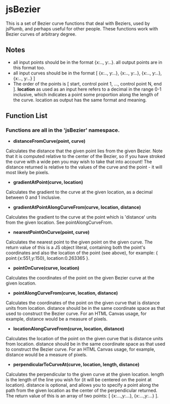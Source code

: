 # jsBezier

This is a set of Bezier curve functions that deal with Beziers, used by jsPlumb, and perhaps useful for other people. These functions work with Bezier curves of arbitrary degree.

## Notes

- all input points should be in the format {x:.., y:..}. all output points are in this format too.
- all input curves should be in the format [ {x:.., y:..}, {x:.., y:..}, {x:.., y:..}, {x:.., y:..} ]
- The order of the points is [ start, control point 1, ..., control point N, end ]. __location__ as used as an input here refers to a decimal in the range 0-1 inclusive, which indicates a point some proportion along the length of the curve. location as output has the same format and meaning.

## Function List

### Functions are all in the 'jsBezier' namespace.

- __distanceFromCurve(point, curve)__

Calculates the distance that the given point lies from the given Bezier. Note that it is computed relative to the center of the Bezier, so if you have stroked the curve with a wide pen you may wish to take that into account! The distance returned is relative to the values of the curve and the point - it will most likely be pixels.

- __gradientAtPoint(curve, location)__

Calculates the gradient to the curve at the given location, as a decimal between 0 and 1 inclusive.

- __gradientAtPointAlongCurveFrom(curve, location, distance)__

Calculates the gradient to the curve at the point which is 'distance' units from the given location. See pointAlongCurveFrom. 

- __nearestPointOnCurve(point, curve)__

Calculates the nearest point to the given point on the given curve. The return value of this is a JS object literal, containing both the point's coordinates and also the location of the point (see above), for example: { point:{x:551,y:150}, location:0.263365 }.

- __pointOnCurve(curve, location)__

Calculates the coordinates of the point on the given Bezier curve at the given location.

- __pointAlongCurveFrom(curve, location, distance)__

Calculates the coordinates of the point on the given curve that is distance units from location. distance should be in the same coordinate space as that used to construct the Bezier curve. For an HTML Canvas usage, for example, distance would be a measure of pixels.

- __locationAlongCurveFrom(curve, location, distance)__

Calculates the location of the point on the given curve that is distance units from location. distance should be in the same coordinate space as that used to construct the Bezier curve. For an HTML Canvas usage, for example, distance would be a measure of pixels.

- __perpendicularToCurveAt(curve, location, length, distance)__

Calculates the perpendicular to the given curve at the given location. length is the length of the line you wish for (it will be centered on the point at location). distance is optional, and allows you to specify a point along the path from the given location as the center of the perpendicular returned. The return value of this is an array of two points: [ {x:...,y:...}, {x:...,y:...} ].